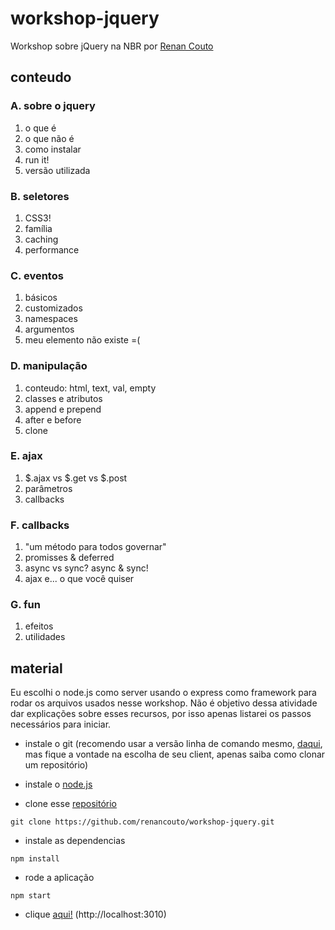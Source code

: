 # workshop-jquery

Workshop sobre jQuery na NBR por [Renan Couto](https://github.com/renancouto)

## conteudo

### A. sobre o jquery
1. o que é
2. o que não é
3. como instalar
4. run it!
5. versão utilizada

### B. seletores
1. CSS3!
2. família
3. caching
4. performance

### C. eventos
1. básicos
2. customizados
3. namespaces
4. argumentos
5. meu elemento não existe =(

### D. manipulação
1. conteudo: html, text, val, empty
2. classes e atributos
3. append e prepend
4. after e before
5. clone

### E. ajax
1. $.ajax vs $.get vs $.post
2. parâmetros
3. callbacks

### F. callbacks
1. "um método para todos governar"
2. promisses & deferred
3. async vs sync? async & sync!
4. ajax e... o que você quiser

### G. fun
1. efeitos
2. utilidades

## material

Eu escolhi o node.js como server usando o express como framework para rodar os arquivos usados nesse workshop. Não é objetivo dessa atividade dar explicações sobre esses recursos, por isso apenas listarei os passos necessários para iniciar.

* instale o git (recomendo usar a versão linha de comando mesmo, [daqui](http://git-scm.com/), mas fique a vontade na escolha de seu client, apenas saiba como clonar um repositório)
* instale o [node.js](http://nodejs.org/)

* clone esse [repositório](https://github.com/renancouto/workshop-jquery.git)

```
git clone https://github.com/renancouto/workshop-jquery.git
```

* instale as dependencias

```
npm install
```

* rode a aplicação

```
npm start
```

* clique [aqui!](http://localhost:3010) (http://localhost:3010)